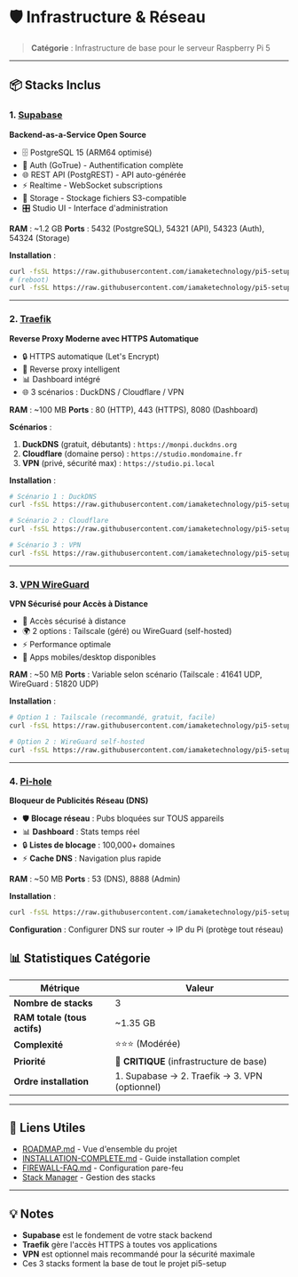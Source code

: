 # 🛡️ Infrastructure & Réseau

> **Catégorie** : Infrastructure de base pour le serveur Raspberry Pi 5

---

## 📦 Stacks Inclus

### 1. [Supabase](supabase/)
**Backend-as-a-Service Open Source**

- 🗄️ PostgreSQL 15 (ARM64 optimisé)
- 🔐 Auth (GoTrue) - Authentification complète
- 🌐 REST API (PostgREST) - API auto-générée
- ⚡ Realtime - WebSocket subscriptions
- 📁 Storage - Stockage fichiers S3-compatible
- 🎛️ Studio UI - Interface d'administration

**RAM** : ~1.2 GB
**Ports** : 5432 (PostgreSQL), 54321 (API), 54323 (Auth), 54324 (Storage)

**Installation** :
```bash
curl -fsSL https://raw.githubusercontent.com/iamaketechnology/pi5-setup/main/01-infrastructure/supabase/scripts/01-prerequisites-setup.sh | sudo bash
# (reboot)
curl -fsSL https://raw.githubusercontent.com/iamaketechnology/pi5-setup/main/01-infrastructure/supabase/scripts/02-supabase-deploy.sh | sudo bash
```

---

### 2. [Traefik](traefik/)
**Reverse Proxy Moderne avec HTTPS Automatique**

- 🔒 HTTPS automatique (Let's Encrypt)
- 🔄 Reverse proxy intelligent
- 📊 Dashboard intégré
- 🌐 3 scénarios : DuckDNS / Cloudflare / VPN

**RAM** : ~100 MB
**Ports** : 80 (HTTP), 443 (HTTPS), 8080 (Dashboard)

**Scénarios** :
1. **DuckDNS** (gratuit, débutants) : `https://monpi.duckdns.org`
2. **Cloudflare** (domaine perso) : `https://studio.mondomaine.fr`
3. **VPN** (privé, sécurité max) : `https://studio.pi.local`

**Installation** :
```bash
# Scénario 1 : DuckDNS
curl -fsSL https://raw.githubusercontent.com/iamaketechnology/pi5-setup/main/01-infrastructure/traefik/scripts/01-traefik-deploy-duckdns.sh | sudo bash

# Scénario 2 : Cloudflare
curl -fsSL https://raw.githubusercontent.com/iamaketechnology/pi5-setup/main/01-infrastructure/traefik/scripts/01-traefik-deploy-cloudflare.sh | sudo bash

# Scénario 3 : VPN
curl -fsSL https://raw.githubusercontent.com/iamaketechnology/pi5-setup/main/01-infrastructure/traefik/scripts/01-traefik-deploy-vpn.sh | sudo bash
```

---

### 3. [VPN WireGuard](vpn-wireguard/)
**VPN Sécurisé pour Accès à Distance**

- 🔐 Accès sécurisé à distance
- 🌍 2 options : Tailscale (géré) ou WireGuard (self-hosted)
- ⚡ Performance optimale
- 📱 Apps mobiles/desktop disponibles

**RAM** : ~50 MB
**Ports** : Variable selon scénario (Tailscale : 41641 UDP, WireGuard : 51820 UDP)

**Installation** :
```bash
# Option 1 : Tailscale (recommandé, gratuit, facile)
curl -fsSL https://raw.githubusercontent.com/iamaketechnology/pi5-setup/main/01-infrastructure/vpn-wireguard/scripts/01-tailscale-setup.sh | sudo bash

# Option 2 : WireGuard self-hosted
curl -fsSL https://raw.githubusercontent.com/iamaketechnology/pi5-setup/main/01-infrastructure/vpn-wireguard/scripts/02-wireguard-setup.sh | sudo bash
```

---

### 4. [Pi-hole](pihole/)
**Bloqueur de Publicités Réseau (DNS)**

- 🛡️ **Blocage réseau** : Pubs bloquées sur TOUS appareils
- 📊 **Dashboard** : Stats temps réel
- 🔒 **Listes de blocage** : 100,000+ domaines
- ⚡ **Cache DNS** : Navigation plus rapide

**RAM** : ~50 MB
**Ports** : 53 (DNS), 8888 (Admin)

**Installation** :
```bash
curl -fsSL https://raw.githubusercontent.com/iamaketechnology/pi5-setup/main/01-infrastructure/pihole/scripts/01-pihole-deploy.sh | sudo bash
```

**Configuration** :
Configurer DNS sur router → IP du Pi (protège tout réseau)


## 📊 Statistiques Catégorie

| Métrique | Valeur |
|----------|--------|
| **Nombre de stacks** | 3 |
| **RAM totale (tous actifs)** | ~1.35 GB |
| **Complexité** | ⭐⭐⭐ (Modérée) |
| **Priorité** | 🔴 **CRITIQUE** (infrastructure de base) |
| **Ordre installation** | 1. Supabase → 2. Traefik → 3. VPN (optionnel) |

---

## 🔗 Liens Utiles

- [ROADMAP.md](../ROADMAP.md) - Vue d'ensemble du projet
- [INSTALLATION-COMPLETE.md](../INSTALLATION-COMPLETE.md) - Guide installation complet
- [FIREWALL-FAQ.md](../FIREWALL-FAQ.md) - Configuration pare-feu
- [Stack Manager](../common-scripts/STACK-MANAGER.md) - Gestion des stacks

---

## 💡 Notes

- **Supabase** est le fondement de votre stack backend
- **Traefik** gère l'accès HTTPS à toutes vos applications
- **VPN** est optionnel mais recommandé pour la sécurité maximale
- Ces 3 stacks forment la base de tout le projet pi5-setup
